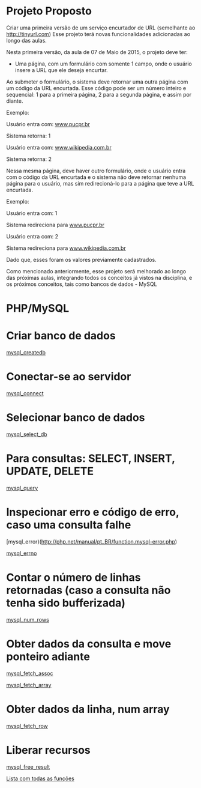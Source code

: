 # Projeto Proposto

Criar uma primeira versão de um serviço encurtador de URL (semelhante ao http://tinyurl.com)
Esse projeto terá novas funcionalidades adicionadas ao longo das aulas.


Nesta primeira versão, da aula de 07 de Maio de 2015, o projeto deve ter:

* Uma página, com um formulário com somente 1 campo, onde o usuário insere a URL que ele deseja encurtar.

Ao submeter o formulário, o sistema deve retornar uma outra página com um código da URL encurtada. Esse código
pode ser um número inteiro e sequencial: 1 para a primeira página, 2 para a segunda página, e assim por diante.

Exemplo:

Usuário entra com: www.pucpr.br

Sistema retorna: 1

Usuário entra com: www.wikipedia.com.br

Sistema retorna: 2


Nessa mesma página, deve haver outro formulário, onde o usuário entra com o código da URL encurtada e o sistema
não deve retornar nenhuma página para o usuário, mas sim redirecioná-lo para a página que teve a URL encurtada.

Exemplo:

Usuário entra com: 1

Sistema redireciona para www.pucpr.br

Usuário entra com: 2

Sistema redireciona para www.wikipedia.com.br

Dado que, esses foram os valores previamente cadastrados.


Como mencionado anteriormente, esse projeto será melhorado ao longo das próximas aulas, integrando todos os conceitos
já vistos na disciplina, e os próximos conceitos, tais como bancos de dados - MySQL


# PHP/MySQL


# Criar banco de dados

[mysql_createdb](http://php.net/manual/pt_BR/function.mysql-create-db.php)

# Conectar-se ao servidor

[mysql_connect](http://php.net/manual/pt_BR/function.mysql-connect.php)

# Selecionar banco de dados

[mysql_select_db](http://php.net/manual/pt_BR/function.mysql-select-db.php)


# Para consultas: SELECT, INSERT, UPDATE, DELETE

[mysql_query](http://php.net/manual/pt_BR/function.mysql-query.php)

# Inspecionar erro e código de erro, caso uma consulta falhe

[mysql_error)(http://php.net/manual/pt_BR/function.mysql-error.php)

[mysql_errno](http://php.net/manual/pt_BR/function.mysql-errno.php)

# Contar o número de linhas retornadas (caso a consulta não tenha sido bufferizada)

[mysql_num_rows](http://php.net/manual/pt_BR/function.mysql-num-rows.php)


# Obter dados da consulta e move ponteiro adiante

[mysql_fetch_assoc](http://php.net/manual/en/function.mysql-fetch-assoc.php)

[mysql_fetch_array](http://php.net/manual/en/function.mysql-fetch-array.php)


# Obter dados da linha, num array

[mysql_fetch_row](http://php.net/manual/pt_BR/function.mysql-fetch-assoc.php)

# Liberar recursos

[mysql_free_result](http://php.net/manual/pt_BR/function.mysql-free-result.php)


[Lista com todas as funções](http://php.net/manual/en/book.mysql.php)











